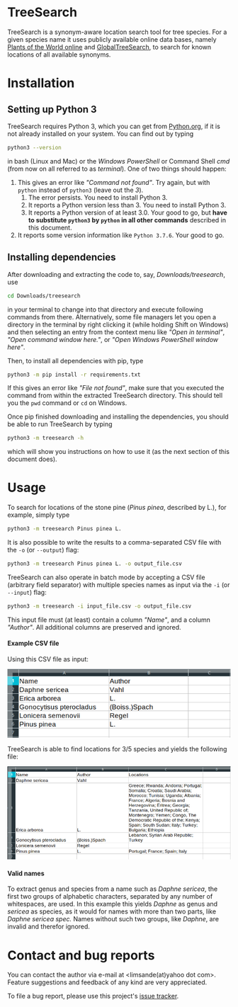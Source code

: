 # TreeSearch
TreeSearch is a synonym-aware location search tool for tree species. For a given species name it uses publicly
available online data bases, namely [Plants of the World online](plantsoftheworldonline.org) and
[GlobalTreeSearch](https://www.bgci.org/global_tree_search.php), to search for known locations of all available
synonyms.


# Installation
## Setting up Python 3
TreeSearch requires Python 3, which you can get from [Python.org](https://www.python.org/downloads/), if it is not
already installed on your system. You can find out by typing
```bash
python3 --version
```
in bash (Linux and Mac) or the _Windows PowerShell_ or Command Shell _cmd_ (from now on all referred to as _terminal_).
One of two things should happen:
1) This gives an error like _"Command not found"_. Try again, but with `python` instead of `python3` (leave out the _3_).
    1) The error persists. You need to install Python 3.
    2) It reports a Python version less than 3. You need to install Python 3.
    3) It reports a Python version of at least 3.0. Your good to go, but **have to substitute `python3` by `python` in all
    other commands** described in this document.
2) It reports some version information like `Python 3.7.6`. Your good to go.


## Installing dependencies
After downloading and extracting the code to, say, _Downloads/treesearch_, use
```bash
cd Downloads/treesearch
```
in your terminal to change into that directory and execute following
commands from there. Alternatively, some file managers let you open a directory in the terminal by right clicking it 
(while holding Shift on Windows) and then selecting an entry from the context menu like _"Open in terminal"_, 
_"Open command window here."_, or _"Open Windows PowerShell window here"_.

Then, to install all dependencies with pip, type
```bash
python3 -m pip install -r requirements.txt
```
If this gives an error like _"File not found"_, make sure that you executed the command from within the extracted TreeSearch
directory. This should tell you the `pwd` command or `cd` on Windows.

Once pip finished downloading and installing the dependencies, you should be able to run TreeSearch by typing
```bash
python3 -m treesearch -h
```
which will show you instructions on how to use it (as the next section of this document does).


# Usage
To search for locations of the stone pine (*Pinus pinea*, described by L.), for example, simply type
```bash
python3 -m treesearch Pinus pinea L.
```

It is also possible to write the results to a comma-separated CSV file with the `-o` (or `--output`) flag:
```bash
python3 -m treesearch Pinus pinea L. -o output_file.csv
```

TreeSearch can also operate in batch mode by accepting a CSV file (arbitrary field separator) with
multiple species names as input via the `-i` (or `--input`) flag:
```bash
python3 -m treesearch -i input_file.csv -o output_file.csv
```
This input file must (at least) contain a column *"Name"*, and a column *"Author"*. All additional columns are
preserved and ignored.

#### Example CSV file
Using this CSV file as input: 

![example input](doc/images/example_input.png)

TreeSearch is able to find locations for 3/5 species and yields the following file:

![example output](doc/images/example_output.png)


#### Valid names
To extract genus and species from a name such as _Daphne sericea_, the first two groups of alphabetic characters, 
separated by any number of whitespaces, are used. In this example this yields _Daphne_ as genus and _sericea_ as
species, as it would for names with more than two parts, like _Daphne sericea spec._ Names without such two groups, like
_Daphne_, are invalid and therefor ignored.


# Contact and bug reports
You can contact the author via e-mail at <limsande(at)yahoo dot com>. Feature suggestions and feedback of any
kind are very appreciated.

To file a bug report, please use this project's [issue tracker](https://github.com/Limsande/TreeSearch/issues).


